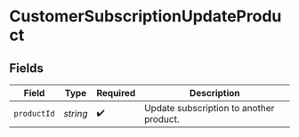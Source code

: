 # CustomerSubscriptionUpdateProduct


## Fields

| Field                                   | Type                                    | Required                                | Description                             |
| --------------------------------------- | --------------------------------------- | --------------------------------------- | --------------------------------------- |
| `productId`                             | *string*                                | :heavy_check_mark:                      | Update subscription to another product. |